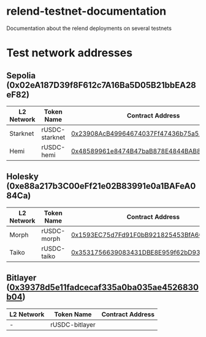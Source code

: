 # relend-testnet-documentation
Documentation about the relend deployments on several testnets

# Test network addresses

## Sepolia (0x02eA187D39f8F612c7A16Ba5D05B21bbEA28eF82)

| L2 Network | Token Name | Contract Address |
|------------|------------|------------------|
| Starknet | rUSDC-starknet | [0x23908AcB49964674037Ff47436b75a51695da4Cb](https://sepolia.etherscan.io/address/0x23908AcB49964674037Ff47436b75a51695da4Cb) |
| Hemi | rUSDC-hemi | [0x48589961e8474B47baB878E4844BAB827Ea73A1e](https://sepolia.etherscan.io/address/0x48589961e8474B47baB878E4844BAB827Ea73A1e) |

## Holesky (0xe88a217b3C00eFf21e02B83991e0a1BAFeA084Ca)

| L2 Network | Token Name | Contract Address |
|------------|------------|------------------|
| Morph | rUSDC-morph | [0x1593EC75d7Fd91F0bB921825453BfA6032915115](https://holesky.etherscan.io/address/0x1593EC75d7Fd91F0bB921825453BfA6032915115) |
| Taiko | rUSDC-taiko | [0x3531756639083431DBE8E959f62bD93b5E4155b7](https://holesky.etherscan.io/address/0x3531756639083431DBE8E959f62bD93b5E4155b7) |

## Bitlayer ([0x39378d5e11fadcecaf335a0ba035ae4526830b04](https://testnet.btrscan.com/address/0x39378d5e11fadcecaf335a0ba035ae4526830b04))

| L2 Network | Token Name | Contract Address |
|------------|------------|------------------|
| -          | rUSDC-bitlayer |  |
